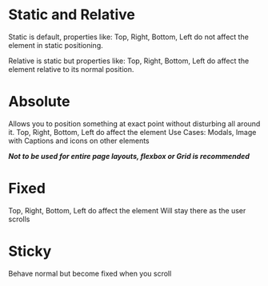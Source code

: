 # Static and Relative

Static is default, properties like: Top, Right, Bottom, Left do not affect the element in static positioning.

Relative is static but properties like: Top, Right, Bottom, Left do affect the element relative to its normal position.

# Absolute

Allows you to position something at exact point without disturbing all around it. Top, Right, Bottom, Left do affect the element 
Use Cases: Modals, Image with Captions and icons on other elements

***Not to be used for entire page layouts, flexbox or Grid is recommended***

# Fixed

Top, Right, Bottom, Left do affect the element
Will stay there as the user scrolls

# Sticky

Behave normal but become fixed when you scroll